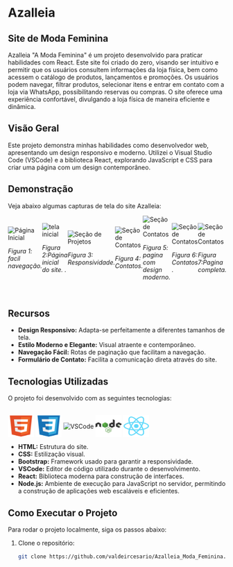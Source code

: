 # Azalleia  
## Site de Moda Feminina

Azalleia "A Moda Feminina" é um projeto desenvolvido para praticar habilidades com React. Este site foi criado do zero, visando ser intuitivo e permitir que os usuários consultem informações da loja física, bem como acessem o catálogo de produtos, lançamentos e promoções. Os usuários podem navegar, filtrar produtos, selecionar itens e entrar em contato com a loja via WhatsApp, possibilitando reservas ou compras. O site oferece uma experiência confortável, divulgando a loja física de maneira eficiente e dinâmica.

## Visão Geral

Este projeto demonstra minhas habilidades como desenvolvedor web, apresentando um design responsivo e moderno. Utilizei o Visual Studio Code (VSCode) e a biblioteca React, explorando JavaScript e CSS para criar uma página com um design contemporâneo.

## Demonstração

Veja abaixo algumas capturas de tela do site Azalleia:

<div style="display: flex; align-items: center;justify-content: center;">
    <div style="margin-bottom: 20px;">
        <img src="https://github.com/valdeircesario/Azalleia_Moda_Feminina/assets/135670289/488611ad-900a-4ab8-8c41-811c26fa7a33" alt="Página Inicial" width="700" height="900" >
        <p><em>Figura 1: facil navegação.</em></p>
    </div>
    <div style="margin-bottom: 20px;">
        <img src="https://github.com/valdeircesario/Azalleia_Moda_Feminina/assets/135670289/a9a2650e-2a4e-49d2-b712-b505cb6a4a72" alt="tela inicial" width="700"height="900" >
        <p><em>Figura 2:Página inicial do site. .</em></p>
    </div>
    <div style="margin-bottom: 20px;">
        <img src="https://github.com/valdeircesario/Azalleia_Moda_Feminina/assets/135670289/bdc23f77-581c-4703-8b51-ad47f32b6dab" alt="Seção de Projetos" width="700" height="900" >
        <p><em>Figura 3: Responsividade.</em></p>
    </div>
    <div style="margin-bottom: 20px;">
        <img src="https://github.com/valdeircesario/Azalleia_Moda_Feminina/assets/135670289/26ce00b7-25b9-41fb-9438-63f0c8c34305" alt="Seção de Contatos" width="700" height="900" >
        <p><em>Figura 4: Contatos.</em></p>
    </div>
  <div style="margin-bottom: 20px;">
        <img src="https://github.com/valdeircesario/Azalleia_Moda_Feminina/assets/135670289/f51026e0-b3b2-440c-8bd0-0ecebb8b771d" alt="Seção de Contatos" width="700" height="900" >
        <p><em>Figura 5: pagina com design moderno.</em></p>
    </div>
  <div style="margin-bottom: 20px;">
        <img src="https://github.com/valdeircesario/Azalleia_Moda_Feminina/assets/135670289/17f6c156-fe04-45df-9957-967b8732f22e" alt="Seção de Contatos" width="700" height="900" >
        <p><em>Figura 6: Contatos .</em></p>
    </div>
  <div style="margin-bottom: 20px;">
        <img src="https://github.com/valdeircesario/Azalleia_Moda_Feminina/assets/135670289/71886ac1-2e06-481b-8b7b-1e0d6711e6d2" alt="Seção de Contatos" width="700" height="900" >
        <p><em>Figura 7:Pagina completa.</em></p>
    </div>
</div>

## Recursos

- **Design Responsivo:** Adapta-se perfeitamente a diferentes tamanhos de tela.
- **Estilo Moderno e Elegante:** Visual atraente e contemporâneo.
- **Navegação Fácil:** Rotas de paginação que facilitam a navegação.
- **Formulário de Contato:** Facilita a comunicação direta através do site.

## Tecnologias Utilizadas

O projeto foi desenvolvido com as seguintes tecnologias:
<div style="display: inline_block"><br>
  <img align="center" alt="HTML" height="50" width="60" src="https://raw.githubusercontent.com/devicons/devicon/master/icons/html5/html5-original.svg">
  <img align="center" alt="CSS" height="50" width="60" src="https://raw.githubusercontent.com/devicons/devicon/master/icons/css3/css3-original.svg">
  <img align="center" alt="VSCode" height="50" width="60" src="https://cdn.jsdelivr.net/gh/devicons/devicon@latest/icons/vscode/vscode-original.svg">
 <img align="center" alt="Node.js" height="50" width="60" src="https://raw.githubusercontent.com/devicons/devicon/master/icons/nodejs/nodejs-original-wordmark.svg">

 <img align="center" alt="React" height="50" width="60" src="https://raw.githubusercontent.com/devicons/devicon/master/icons/react/react-original.svg">
</div>

- **HTML:** Estrutura do site.
- **CSS:** Estilização visual.
- **Bootstrap:** Framework usado para garantir a responsividade.
- **VSCode:** Editor de código utilizado durante o desenvolvimento.
- **React:** Biblioteca moderna para construção de interfaces.
- **Node.js:** Ambiente de execução para JavaScript no servidor, permitindo a construção de aplicações web escaláveis e eficientes.


## Como Executar o Projeto

Para rodar o projeto localmente, siga os passos abaixo:

1. Clone o repositório:
   ```bash
   git clone https://github.com/valdeircesario/Azalleia_Moda_Feminina.git
